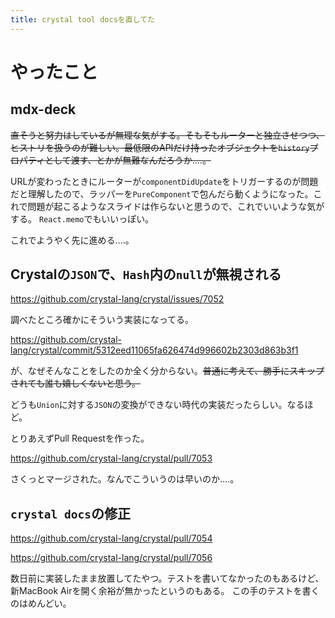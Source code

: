 ```yaml
---
title: crystal tool docsを直してた
---
```


# やったこと

## mdx-deck

~~直そうと努力はしているが無理な気がする。そもそもルーターと独立させつつ、ヒストリを扱うのが難しい。最低限のAPIだけ持ったオブジェクトを`history`プロパティとして渡す、とかが無難なんだろうか‥‥。~~

URLが変わったときにルーターが`componentDidUpdate`をトリガーするのが問題だと理解したので、ラッパーを`PureComponent`で包んだら動くようになった。これで問題が起こるようなスライドは作らないと思うので、これでいいような気がする。
`React.memo`でもいいっぽい。

これでようやく先に進める‥‥。

## Crystalの`JSON`で、`Hash`内の`null`が無視される

https://github.com/crystal-lang/crystal/issues/7052

調べたところ確かにそういう実装になってる。

https://github.com/crystal-lang/crystal/commit/5312eed11065fa626474d996602b2303d863b3f1

が、なぜそんなことをしたのか全く分からない。~~普通に考えて、勝手にスキップされても誰も嬉しくないと思う。~~

どうも`Union`に対する`JSON`の変換ができない時代の実装だったらしい。なるほど。

とりあえずPull Requestを作った。

https://github.com/crystal-lang/crystal/pull/7053

さくっとマージされた。なんでこういうのは早いのか‥‥。

##  `crystal docs`の修正

https://github.com/crystal-lang/crystal/pull/7054

https://github.com/crystal-lang/crystal/pull/7056

数日前に実装したまま放置してたやつ。テストを書いてなかったのもあるけど、新MacBook Airを開く余裕が無かったというのもある。
この手のテストを書くのはめんどい。
